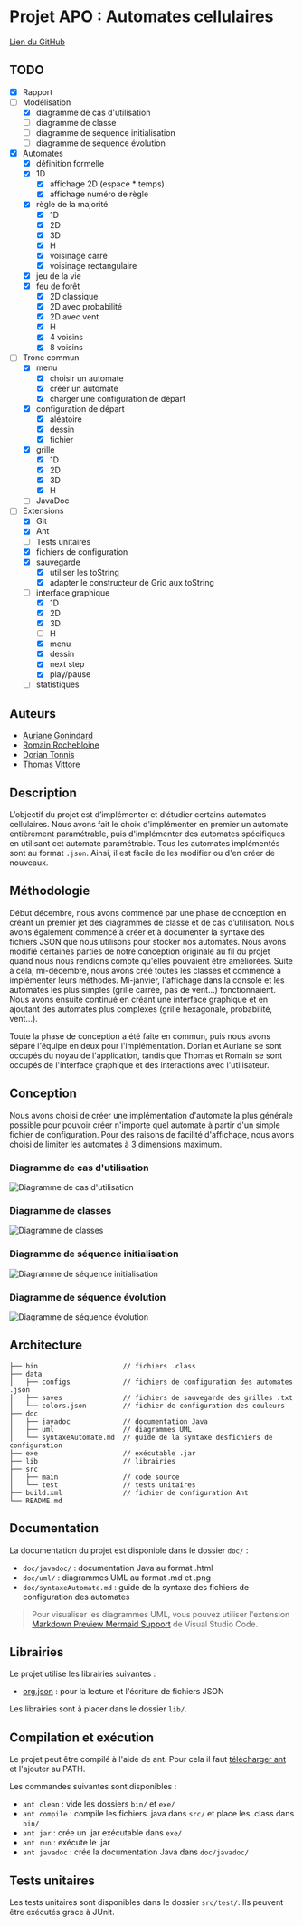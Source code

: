 # Projet APO : Automates cellulaires

[Lien du GitHub](https://github.com/rrrroo/APO_Automates)

## TODO

- [x] Rapport
- [ ] Modélisation
    - [x] diagramme de cas d'utilisation
    - [ ] diagramme de classe
    - [ ] diagramme de séquence initialisation
    - [ ] diagramme de séquence évolution
- [x] Automates
    - [x] définition formelle
    - [x] 1D
        - [x] affichage 2D (espace * temps)
        - [x] affichage numéro de règle
    - [x] règle de la majorité
        - [x] 1D
        - [x] 2D
        - [x] 3D
        - [x] H
        - [x] voisinage carré
        - [x] voisinage rectangulaire
    - [x] jeu de la vie
    - [x] feu de forêt
        - [x] 2D classique
        - [x] 2D avec probabilité
        - [x] 2D avec vent
        - [x] H
        - [x] 4 voisins
        - [x] 8 voisins
- [ ] Tronc commun
    - [x] menu
        - [x] choisir un automate
        - [x] créer un automate
        - [x] charger une configuration de départ
    - [x] configuration de départ
        - [x] aléatoire
        - [x] dessin
        - [x] fichier
    - [x] grille
        - [x] 1D
        - [x] 2D
        - [x] 3D
        - [x] H
    - [ ] JavaDoc
- [ ] Extensions
    - [x] Git
    - [x] Ant
    - [ ] Tests unitaires
    - [x] fichiers de configuration
    - [x] sauvegarde
        - [x] utiliser les toString
        - [x] adapter le constructeur de Grid aux toString
    - [ ] interface graphique
        - [x] 1D
        - [x] 2D
        - [x] 3D
        - [ ] H
        - [x] menu
        - [x] dessin
        - [x] next step
        - [x] play/pause
    - [ ] statistiques

## Auteurs

- [Auriane Gonindard](https://github.com/AurianeG)
- [Romain Rochebloine](https://github.com/rrrroo)
- [Dorian Tonnis](https://github.com/Dorian-T)
- [Thomas Vittore](https://github.com/Sipior4)

## Description

L’objectif du projet est d’implémenter et d’étudier certains automates cellulaires. Nous avons fait le choix d'implémenter en premier un automate entièrement paramétrable, puis d'implémenter des automates spécifiques en utilisant cet automate paramétrable.
Tous les automates implémentés sont au format `.json`. Ainsi, il est facile de les modifier ou d'en créer de nouveaux.

## Méthodologie

Début décembre, nous avons commencé par une phase de conception en créant un premier jet des diagrammes de classe et de cas d’utilisation. Nous avons également commencé à créer et à documenter la syntaxe des fichiers JSON que nous utilisons pour stocker nos automates. 
Nous avons modifié certaines parties de notre conception originale au fil du projet quand nous nous rendions compte qu'elles pouvaient être améliorées.
Suite à cela, mi-décembre, nous avons créé toutes les classes et commencé à implémenter leurs méthodes.
Mi-janvier, l'affichage dans la console et les automates les plus simples (grille carrée, pas de vent…) fonctionnaient.
Nous avons ensuite continué en créant une interface graphique et en ajoutant des automates plus complexes (grille hexagonale, probabilité, vent…).

Toute la phase de conception a été faite en commun, puis nous avons séparé l'équipe en deux pour l'implémentation. Dorian et Auriane se sont occupés du noyau de l'application, tandis que Thomas et Romain se sont occupés de l'interface graphique et des interactions avec l'utilisateur.

## Conception

Nous avons choisi de créer une implémentation d'automate la plus générale possible pour pouvoir créer n'importe quel automate à partir d'un simple fichier de configuration.
Pour des raisons de facilité d'affichage, nous avons choisi de limiter les automates à 3 dimensions maximum.

### Diagramme de cas d'utilisation

![Diagramme de cas d'utilisation](doc/uml/useCaseDiagram.png)

### Diagramme de classes

![Diagramme de classes](doc/uml/classDiagram.png)

### Diagramme de séquence initialisation

![Diagramme de séquence initialisation](doc/uml/sequenceDiagramInitialisation.png)

### Diagramme de séquence évolution

![Diagramme de séquence évolution](doc/uml/sequenceDiagramSimulation.png)

## Architecture

```
├── bin                     // fichiers .class
├── data
│   ├── configs             // fichiers de configuration des automates .json
│   ├── saves               // fichiers de sauvegarde des grilles .txt
│   └── colors.json         // fichier de configuration des couleurs
├── doc
│   ├── javadoc             // documentation Java
│   ├── uml                 // diagrammes UML
│   └── syntaxeAutomate.md  // guide de la syntaxe desfichiers de configuration
├── exe                     // exécutable .jar
├── lib                     // librairies
├── src
│   ├── main                // code source
│   └── test                // tests unitaires
├── build.xml               // fichier de configuration Ant
└── README.md
```

## Documentation

La documentation du projet est disponible dans le dossier `doc/` :
- `doc/javadoc/` : documentation Java au format .html
- `doc/uml/` : diagrammes UML au format .md et .png
- `doc/syntaxeAutomate.md` : guide de la syntaxe des fichiers de configuration des automates

> Pour visualiser les diagrammes UML, vous pouvez utiliser l'extension [Markdown Preview Mermaid Support](https://marketplace.visualstudio.com/items?itemName=bierner.markdown-mermaid) de Visual Studio Code.

## Librairies

Le projet utilise les librairies suivantes :
- [org.json](https://repo1.maven.org/maven2/org/json/json/20231013/json-20231013.jar) : pour la lecture et l'écriture de fichiers JSON

Les librairies sont à placer dans le dossier `lib/`.

## Compilation et exécution

Le projet peut être compilé à l'aide de ant. Pour cela il faut [télécharger ant](https://ant.apache.org/bindownload.cgi) et l'ajouter au PATH.

Les commandes suivantes sont disponibles :
- `ant clean` : vide les dossiers `bin/` et `exe/`
- `ant compile` : compile les fichiers .java dans `src/` et place les .class dans `bin/`
- `ant jar` : crée un .jar exécutable dans `exe/`
- `ant run` : exécute le .jar
- `ant javadoc` : crée la documentation Java dans `doc/javadoc/`

## Tests unitaires

Les tests unitaires sont disponibles dans le dossier `src/test/`. Ils peuvent être exécutés grace à JUnit.
